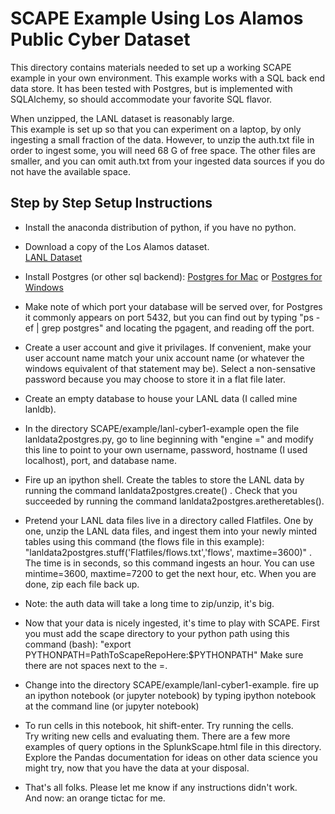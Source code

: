 SCAPE Example Using Los Alamos Public Cyber Dataset
====================================================

This directory contains materials needed to set up a 
working SCAPE example in your own environment.  This 
example works with a SQL back end data store.  It has
been tested with Postgres, but is implemented with 
SQLAlchemy, so should accommodate your favorite SQL
flavor.  

When unzipped, the LANL dataset is reasonably large.  
This example is set up so that you can experiment on 
a laptop, by only ingesting a small fraction of the
data.  However, to unzip the auth.txt file in order 
to ingest some, you will need 68 G of free space. The
other files are smaller, and you can omit auth.txt 
from your ingested data sources if you do not have 
the available space.  

Step by Step Setup Instructions
-------------------------------

* Install the anaconda distribution of python, if you have no python.

* Download a copy of the Los Alamos dataset.  
  [LANL Dataset](http://csr.lanl.gov/data/cyber1/)

* Install Postgres (or other sql backend): 
  [Postgres for Mac](https://www.postgresql.org/download/macosx/) or 
  [Postgres for Windows](https://www.postgresql.org/download/windows/)

* Make note of which port your database will be served over, for Postgres
  it commonly appears on port 5432, but you can find out by typing 
  "ps -ef | grep postgres" and locating the pgagent, and reading off the
  port.  

* Create a user account and give it privilages.  If convenient, make
  your user account name match your unix account name (or whatever the
  windows equivalent of that statement may be).  Select a non-sensative 
  password because you may choose to store it in a flat file later.

* Create an empty database to house your LANL data (I called mine lanldb).

* In the directory SCAPE/example/lanl-cyber1-example
  open the file lanldata2postgres.py, go to line beginning with "engine ="
  and modify this line to point to your own username, password, hostname 
  (I used localhost), port, and database name.  

* Fire up an ipython shell.  Create the tables to store the LANL data by
  running the command lanldata2postgres.create() .  Check that you succeeded
  by running the command lanldata2postgres.aretheretables().

* Pretend your LANL data files live in a directory called Flatfiles.  One by one, 
  unzip the LANL data files, and ingest them into your newly
  minted tables using this command (the flows file in this example):
  "lanldata2postgres.stuff('Flatfiles/flows.txt','flows', maxtime=3600)" .
  The time is in seconds, so this command ingests an hour.  You can use 
  mintime=3600, maxtime=7200 to get the next hour, etc.  When you are done, 
  zip each file back up.  

* Note: the auth data will take a long time to zip/unzip, it's big. 

* Now that your data is nicely ingested, it's time to play with SCAPE. First
  you must add the scape directory to your python path using this command (bash):
  "export PYTHONPATH=PathToScapeRepoHere:$PYTHONPATH"  Make sure there are not 
  spaces next to the =.  

* Change into the directory SCAPE/example/lanl-cyber1-example.  fire up an 
  ipython notebook (or jupyter notebook) by typing ipython notebook at the 
  command line (or jupyter notebook)

* To run cells in this notebook, hit shift-enter.  Try running the cells.  
  Try writing new cells and evaluating them.  There are a few more examples
  of query options in the SplunkScape.html file in this directory.  Explore
  the Pandas documentation for ideas on other data science you might try, 
  now that you have the data at your disposal.  

* That's all folks.  Please let me know if any instructions didn't work.  
  And now: an orange tictac for me.   
